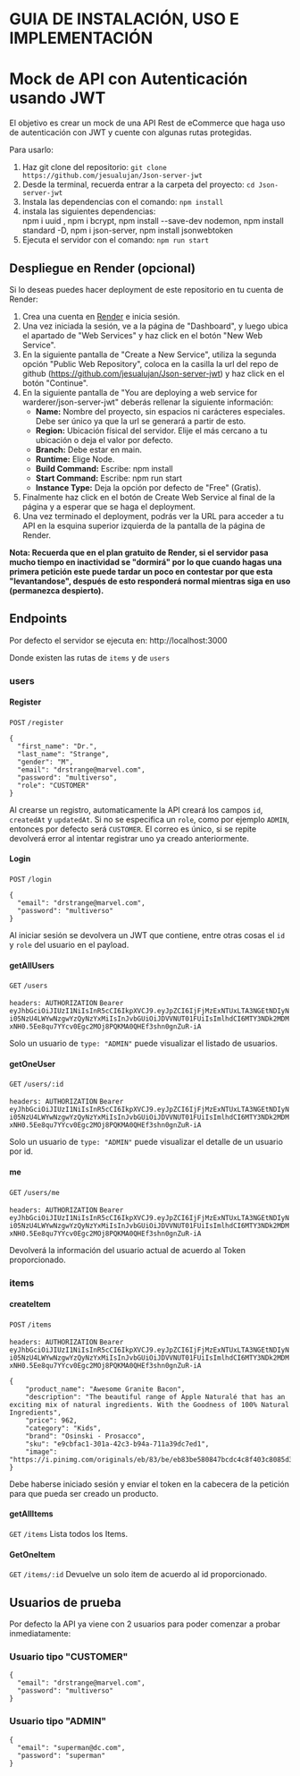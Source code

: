 # GUIA DE INSTALACIÓN, USO E IMPLEMENTACIÓN

# Mock de API con Autenticación usando JWT

El objetivo es crear un mock de una API Rest de eCommerce que haga uso de autenticación con JWT y cuente con algunas rutas protegidas.

Para usarlo:
1) Haz git clone del repositorio: `git clone https://github.com/jesualujan/Json-server-jwt`
2) Desde la terminal, recuerda entrar a la carpeta del proyecto: `cd Json-server-jwt`
3) Instala las dependencias con el comando: `npm install`
4) instala las siguientes dependencias:  
     npm i uuid , npm i bcrypt, npm install --save-dev nodemon, npm install standard -D, npm i json-server, npm install jsonwebtoken
5) Ejecuta el servidor con el comando: `npm run start`

## Despliegue en Render (opcional)
Si lo deseas puedes hacer deployment de este repositorio en tu cuenta de Render:
1) Crea una cuenta en [Render](https://render.com/) e inicia sesión.
2) Una vez iniciada la sesión, ve a la página de "Dashboard", y luego ubica el apartado de "Web Services" y haz click en el botón "New Web Service".
3) En la siguiente pantalla de "Create a New Service", utiliza la segunda opción "Public Web Repository", coloca en la casilla la url del repo de github (https://github.com/jesualujan/Json-server-jwt) y haz click en el botón "Continue".
4) En la siguiente pantalla de "You are deploying a web service for warderer/json-server-jwt" deberás rellenar la siguiente información:
   - **Name:** Nombre del proyecto, sin espacios ni carácteres especiales. Debe ser único ya que la url se generará a partir de esto.
   - **Region:** Ubicación físical del servidor. Elije el más cercano a tu ubicación o deja el valor por defecto.
   - **Branch:** Debe estar en main.
   - **Runtime:** Elige Node.
   - **Build Command:** Escribe: npm install
   - **Start Command:** Escribe: npm run start
   - **Instance Type:** Deja la opción por defecto de "Free" (Gratis).
5) Finalmente haz click en el botón de Create Web Service al final de la página y a esperar que se haga el deployment.
6) Una vez terminado el deployment, podrás ver la URL para acceder a tu API en la esquina superior izquierda de la pantalla de la página de Render.

**Nota: Recuerda que en el plan gratuito de Render, si el servidor pasa mucho tiempo en inactividad se "dormirá" por lo que cuando hagas una primera petición este puede tardar un poco en contestar por que esta "levantandose", después de esto responderá normal mientras siga en uso (permanezca despierto).**

## Endpoints
Por defecto el servidor se ejecuta en: http://localhost:3000

Donde existen las rutas de `items` y de `users`

### users

#### Register
`POST`
`/register`

```
{
  "first_name": "Dr.",
  "last_name": "Strange",
  "gender": "M",
  "email": "drstrange@marvel.com",
  "password": "multiverso",
  "role": "CUSTOMER"
}
```
Al crearse un registro, automaticamente la API creará los campos `id`, `createdAt` y `updatedAt`.
Si no se especifica un `role`, como por ejemplo `ADMIN`, entonces por defecto será `CUSTOMER`.
El correo es único, si se repite devolverá error al intentar registrar uno ya creado anteriormente.

#### Login
`POST`
`/login`
```
{
  "email": "drstrange@marvel.com",
  "password": "multiverso"
}
```
Al iniciar sesión se devolvera un JWT que contiene, entre otras cosas el `id` y `role` del usuario en el payload.

#### getAllUsers
`GET`
`/users`

`headers: AUTHORIZATION`
`Bearer eyJhbGciOiJIUzI1NiIsInR5cCI6IkpXVCJ9.eyJpZCI6IjFjMzExNTUxLTA3NGEtNDIyNi05NzU4LWYwNzgwYzQyNzYxMiIsInJvbGUiOiJDVVNUT01FUiIsImlhdCI6MTY3NDk2MDMxNH0.5Ee8qu7YYcv0Egc2MOj8PQKMA0QHEf3shn0gnZuR-iA`

Solo un usuario de `type: "ADMIN"` puede visualizar el listado de usuarios.

#### getOneUser
`GET`
`/users/:id`

`headers: AUTHORIZATION`
`Bearer eyJhbGciOiJIUzI1NiIsInR5cCI6IkpXVCJ9.eyJpZCI6IjFjMzExNTUxLTA3NGEtNDIyNi05NzU4LWYwNzgwYzQyNzYxMiIsInJvbGUiOiJDVVNUT01FUiIsImlhdCI6MTY3NDk2MDMxNH0.5Ee8qu7YYcv0Egc2MOj8PQKMA0QHEf3shn0gnZuR-iA`

Solo un usuario de `type: "ADMIN"` puede visualizar el detalle de un usuario por id.

#### me
`GET`
`/users/me`

`headers: AUTHORIZATION`
`Bearer eyJhbGciOiJIUzI1NiIsInR5cCI6IkpXVCJ9.eyJpZCI6IjFjMzExNTUxLTA3NGEtNDIyNi05NzU4LWYwNzgwYzQyNzYxMiIsInJvbGUiOiJDVVNUT01FUiIsImlhdCI6MTY3NDk2MDMxNH0.5Ee8qu7YYcv0Egc2MOj8PQKMA0QHEf3shn0gnZuR-iA`

Devolverá la información del usuario actual de acuerdo al Token proporcionado.

### items

#### createItem
`POST`
`/items`

`headers: AUTHORIZATION`
`Bearer eyJhbGciOiJIUzI1NiIsInR5cCI6IkpXVCJ9.eyJpZCI6IjFjMzExNTUxLTA3NGEtNDIyNi05NzU4LWYwNzgwYzQyNzYxMiIsInJvbGUiOiJDVVNUT01FUiIsImlhdCI6MTY3NDk2MDMxNH0.5Ee8qu7YYcv0Egc2MOj8PQKMA0QHEf3shn0gnZuR-iA`

```
{
    "product_name": "Awesome Granite Bacon",
    "description": "The beautiful range of Apple Naturalé that has an exciting mix of natural ingredients. With the Goodness of 100% Natural Ingredients",
    "price": 962,
    "category": "Kids",
    "brand": "Osinski - Prosacco",
    "sku": "e9cbfac1-301a-42c3-b94a-711a39dc7ed1",
    "image": "https://i.pinimg.com/originals/eb/83/be/eb83be580847bcdc4c8f403c8085d3c8.jpg"
}
```
Debe haberse iniciado sesión y enviar el token en la cabecera de la petición para que pueda ser creado un producto.

#### getAllItems
`GET`
`/items`
Lista todos los Items.

#### GetOneItem
`GET`
`/items/:id`
Devuelve un solo item de acuerdo al id proporcionado.

## Usuarios de prueba
Por defecto la API ya viene con 2 usuarios para poder comenzar a probar inmediatamente:

### Usuario tipo "CUSTOMER"
```
{
  "email": "drstrange@marvel.com",
  "password": "multiverso"
}
```

### Usuario tipo "ADMIN"
```
{
  "email": "superman@dc.com",
  "password": "superman"
}
```
